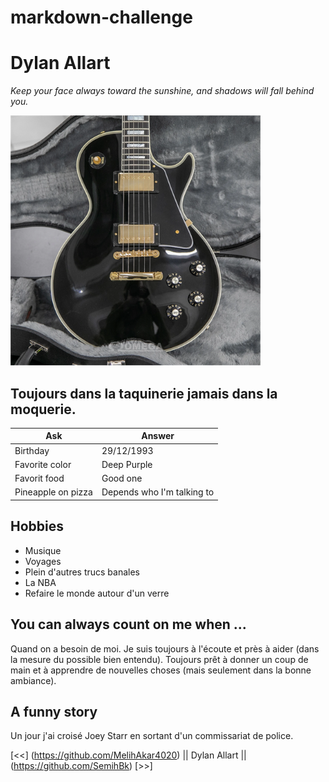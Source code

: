 # markdown-challenge
# Dylan Allart 
*Keep your face always toward the sunshine, and shadows will fall behind you.*

<img src = "gibson.jpg " alt = "Photo" widht = 350 height= 400>

## Toujours dans la taquinerie jamais dans la moquerie.

| Ask | Answer |
| ----------- | ----------- |
| Birthday | 29/12/1993 |
| Favorite color | Deep Purple |
| Favorit food | Good one |
| Pineapple on pizza | Depends who I'm talking to |

## Hobbies

- Musique
- Voyages
- Plein d'autres trucs banales 
- La NBA
- Refaire le monde autour d'un verre

## You can always count on me when ...

Quand on a besoin de moi. Je suis toujours à l'écoute et près à aider (dans la mesure du possible bien entendu). Toujours prêt à donner un coup de main et à apprendre de nouvelles choses (mais seulement dans la bonne ambiance). 

## A funny story

Un jour j'ai croisé Joey Starr en sortant d'un commissariat de police.

[<<] (https://github.com/MelihAkar4020) || Dylan Allart || (https://github.com/SemihBk) [>>]